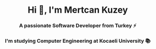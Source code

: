 <h1 align="center">Hi 👋, I'm Mertcan Kuzey</h1>
<h3 align="center">A passionate Software Developer from Turkey ⚡</h3>
<h3 align="center">I'm studying Computer Engineering at Kocaeli University 📚</h3>
